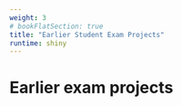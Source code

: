 ```yaml
---
weight: 3
# bookFlatSection: true
title: "Earlier Student Exam Projects"
runtime: shiny
---
```


# Earlier exam projects

